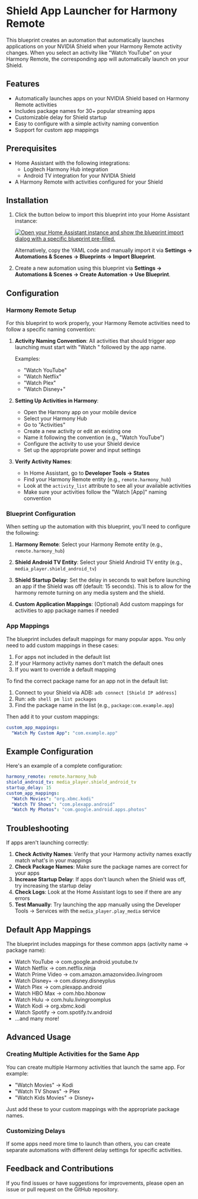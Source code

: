 # Shield App Launcher for Harmony Remote

This blueprint creates an automation that automatically launches applications on your NVIDIA Shield when your Harmony Remote activity changes. When you select an activity like "Watch YouTube" on your Harmony Remote, the corresponding app will automatically launch on your Shield.

## Features

- Automatically launches apps on your NVIDIA Shield based on Harmony Remote activities
- Includes package names for 30+ popular streaming apps
- Customizable delay for Shield startup
- Easy to configure with a simple activity naming convention
- Support for custom app mappings

## Prerequisites

- Home Assistant with the following integrations:
  - Logitech Harmony Hub integration
  - Android TV integration for your NVIDIA Shield
- A Harmony Remote with activities configured for your Shield

## Installation

1. Click the button below to import this blueprint into your Home Assistant instance:

   [![Open your Home Assistant instance and show the blueprint import dialog with a specific blueprint pre-filled.](https://my.home-assistant.io/badges/blueprint_import.svg)](https://my.home-assistant.io/redirect/blueprint_import/?blueprint_url=https%3A%2F%2Fraw.githubusercontent.com%2FADeane6%2Fha_blueprints%2Frefs%2Fheads%2Fmain%2Fshield_harmony_remote_sync%2Fshield_harmony_remote_sync.yaml)

   Alternatively, copy the YAML code and manually import it via **Settings -> Automations & Scenes -> Blueprints -> Import Blueprint**.

2. Create a new automation using this blueprint via **Settings -> Automations & Scenes -> Create Automation -> Use Blueprint**.

## Configuration

### Harmony Remote Setup

For this blueprint to work properly, your Harmony Remote activities need to follow a specific naming convention:

1. **Activity Naming Convention**: All activities that should trigger app launching must start with "Watch " followed by the app name.

   Examples:

   - "Watch YouTube"
   - "Watch Netflix"
   - "Watch Plex"
   - "Watch Disney+"

2. **Setting Up Activities in Harmony**:

   - Open the Harmony app on your mobile device
   - Select your Harmony Hub
   - Go to "Activities"
   - Create a new activity or edit an existing one
   - Name it following the convention (e.g., "Watch YouTube")
   - Configure the activity to use your Shield device
   - Set up the appropriate power and input settings

3. **Verify Activity Names**:
   - In Home Assistant, go to **Developer Tools -> States**
   - Find your Harmony Remote entity (e.g., `remote.harmony_hub`)
   - Look at the `activity_list` attribute to see all your available activities
   - Make sure your activities follow the "Watch [App]" naming convention

### Blueprint Configuration

When setting up the automation with this blueprint, you'll need to configure the following:

1. **Harmony Remote**: Select your Harmony Remote entity (e.g., `remote.harmony_hub`)

2. **Shield Android TV Entity**: Select your Shield Android TV entity (e.g., `media_player.shield_android_tv`)

3. **Shield Startup Delay**: Set the delay in seconds to wait before launching an app if the Shield was off (default: 15 seconds). This is to allow for the harmony remote turning on any media system and the shield.

4. **Custom Application Mappings**: (Optional) Add custom mappings for activities to app package names if needed

### App Mappings

The blueprint includes default mappings for many popular apps. You only need to add custom mappings in these cases:

1. For apps not included in the default list
2. If your Harmony activity names don't match the default ones
3. If you want to override a default mapping

To find the correct package name for an app not in the default list:

1. Connect to your Shield via ADB: `adb connect [Shield IP address]`
2. Run: `adb shell pm list packages`
3. Find the package name in the list (e.g., `package:com.example.app`)

Then add it to your custom mappings:

```yaml
custom_app_mappings:
  "Watch My Custom App": "com.example.app"
```

## Example Configuration

Here's an example of a complete configuration:

```yaml
harmony_remote: remote.harmony_hub
shield_android_tv: media_player.shield_android_tv
startup_delay: 15
custom_app_mappings:
  "Watch Movies": "org.xbmc.kodi"
  "Watch TV Shows": "com.plexapp.android"
  "Watch My Photos": "com.google.android.apps.photos"
```

## Troubleshooting

If apps aren't launching correctly:

1. **Check Activity Names**: Verify that your Harmony activity names exactly match what's in your mappings
2. **Check Package Names**: Make sure the package names are correct for your apps
3. **Increase Startup Delay**: If apps don't launch when the Shield was off, try increasing the startup delay
4. **Check Logs**: Look at the Home Assistant logs to see if there are any errors
5. **Test Manually**: Try launching the app manually using the Developer Tools -> Services with the `media_player.play_media` service

## Default App Mappings

The blueprint includes mappings for these common apps (activity name -> package name):

- Watch YouTube -> com.google.android.youtube.tv
- Watch Netflix -> com.netflix.ninja
- Watch Prime Video -> com.amazon.amazonvideo.livingroom
- Watch Disney+ -> com.disney.disneyplus
- Watch Plex -> com.plexapp.android
- Watch HBO Max -> com.hbo.hbonow
- Watch Hulu -> com.hulu.livingroomplus
- Watch Kodi -> org.xbmc.kodi
- Watch Spotify -> com.spotify.tv.android
- ...and many more!

## Advanced Usage

### Creating Multiple Activities for the Same App

You can create multiple Harmony activities that launch the same app. For example:

- "Watch Movies" -> Kodi
- "Watch TV Shows" -> Plex
- "Watch Kids Movies" -> Disney+

Just add these to your custom mappings with the appropriate package names.

### Customizing Delays

If some apps need more time to launch than others, you can create separate automations with different delay settings for specific activities.

## Feedback and Contributions

If you find issues or have suggestions for improvements, please open an issue or pull request on the GitHub repository.
